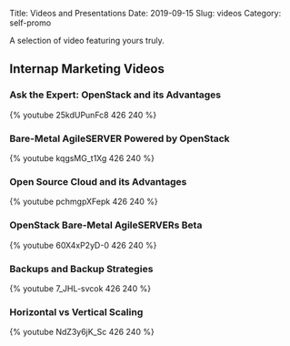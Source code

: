 Title: Videos and Presentations
Date: 2019-09-15
Slug: videos
Category: self-promo

A selection of video featuring yours truly.

## Internap Marketing Videos

### Ask the Expert: OpenStack and its Advantages
{% youtube 25kdUPunFc8 426 240 %}

### Bare-Metal AgileSERVER Powered by OpenStack
{% youtube kqgsMG_t1Xg 426 240 %}

### Open Source Cloud and its Advantages
{% youtube pchmgpXFepk 426 240 %}

### OpenStack Bare-Metal AgileSERVERs Beta
{% youtube 60X4xP2yD-0 426 240 %}

### Backups and Backup Strategies
{% youtube 7_JHL-svcok 426 240 %}

### Horizontal vs Vertical Scaling
{% youtube NdZ3y6jK_Sc 426 240 %}
